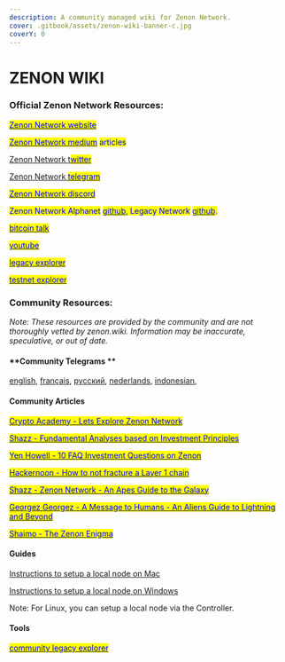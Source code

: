 ```yaml
---
description: A community managed wiki for Zenon Network.
cover: .gitbook/assets/zenon-wiki-banner-c.jpg
coverY: 0
---
```


# ZENON WIKI

### **Official Zenon Network Resources:**

<mark style="color:blue;"></mark>[<mark style="color:blue;">Zenon Network website</mark>](https://zenon.network)<mark style="color:blue;"></mark>

<mark style="color:blue;"></mark>[<mark style="color:blue;">Zenon Network medium</mark>](https://medium.com/@zenon.network) <mark style="color:blue;">articles</mark>

[Zenon Network t<mark style="color:blue;">witter</mark> ](https://twitter.com/Zenon\_Network)

[Zenon Network <mark style="color:blue;">telegram</mark>](https://t.me/joinchat/MLyPehLIbJj1nw1XOOOltg)<mark style="color:blue;"></mark>

<mark style="color:blue;"></mark>[<mark style="color:blue;">Zenon Network discord</mark>](https://discord.gg/XDDjECy)<mark style="color:blue;"></mark>

<mark style="color:blue;">Zenon Network Alphanet</mark> [<mark style="color:blue;">github</mark>](https://github.com/zenon-network)<mark style="color:blue;">, Legacy Network</mark> [<mark style="color:blue;">github</mark>](https://github.com/zenonnetwork)<mark style="color:blue;">.</mark>

<mark style="color:blue;"></mark>[<mark style="color:blue;">bitcoin talk</mark>](https://bitcointalk.org/index.php?topic=5279643.msg55303681#msg55303681)<mark style="color:blue;"></mark>

<mark style="color:blue;"></mark>[<mark style="color:blue;">youtube</mark>](https://www.youtube.com/channel/UCDb8ZtqBt6l5l4HugCnJwhQ)<mark style="color:blue;"></mark>

<mark style="color:blue;"></mark>[<mark style="color:blue;">legacy explorer</mark>](https://explore.zenon.network)<mark style="color:blue;"></mark>

<mark style="color:blue;"></mark>[<mark style="color:blue;">testnet explorer</mark>](https://explorer.znn.space)<mark style="color:blue;"></mark>

### **Community Resources:**

_Note: These resources are provided by the community and are not thoroughly vetted by zenon.wiki. Information may be inaccurate, speculative, or out of date._

#### **Community Telegrams **

[english](https://t.me/Zenon\_Community), [français](https://t.me/ZenonFR), [русский](https://t.me/Zenonnetwork\_Ru), [nederlands](https://t.me/ZenonNL), [indonesian](https://t.me/zenonnetwork\_ind),&#x20;

#### **Community Articles**

<mark style="color:blue;"></mark>[<mark style="color:blue;">Crypto Academy - Lets Explore Zenon Network</mark>](https://knowledgeiskey2017.medium.com/lets-explore-zenon-network-cf46d6a8d1ee)<mark style="color:blue;"></mark>

<mark style="color:blue;"></mark>[<mark style="color:blue;">Shazz - Fundamental Analyses based on Investment Principles</mark>](https://shazzamazzash.medium.com/fundamental-analysis-of-zenon-network-based-on-charlie-mungers-investment-principles-9097db0fa1bd)<mark style="color:blue;"></mark>

<mark style="color:blue;"></mark>[<mark style="color:blue;">Yen Howell - 10 FAQ Investment Questions on Zenon</mark>](https://yenhowell.medium.com/zenon-101-10-frequently-asked-questions-when-investing-in-zenon-b7eb0cd1a7de)<mark style="color:blue;"></mark>

<mark style="color:blue;"></mark>[<mark style="color:blue;">Hackernoon - How to not fracture a Layer 1 chain</mark>](https://hackernoon.com/how-not-to-fracture-a-layer-1-chain-qgi530g3)<mark style="color:blue;"></mark>

<mark style="color:blue;"></mark>[<mark style="color:blue;">Shazz - Zenon Network - An Apes Guide to the Galaxy</mark>](https://shazzamazzash.medium.com/zenon-network-an-apes-guide-to-the-galaxy-7aad7dacdfef)<mark style="color:blue;"></mark>

<mark style="color:blue;"></mark>[<mark style="color:blue;">Georgez Georgez - A Message to Humans - An Aliens Guide to Lightning and Beyond</mark>](https://medium.com/@georgezgeorgez/a-message-to-humans-an-aliens-guide-to-lightning-network-watchtower-limitations-and-beyond-96138967fa9b)<mark style="color:blue;"></mark>

<mark style="color:blue;"></mark>[<mark style="color:blue;">Shaimo - The Zenon Enigma</mark>](https://medium.com/@shaimo/the-zenon-enigma-782f8b293bd6)<mark style="color:blue;"></mark>

#### Guides

[Instructions to setup a local node on Mac](https://pastebin.com/tfgN4d79)

[Instructions to setup a local node on Windows](https://pastebin.com/eJp7L0rw)

Note: For Linux, you can setup a local node via the Controller.

#### **Tools**

<mark style="color:blue;"></mark>[<mark style="color:blue;">community legacy explorer</mark>](https://explorer.zenon.community)<mark style="color:blue;"></mark>

